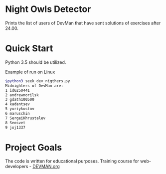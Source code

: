# Night Owls Detector 

Prints the list of users of DevMan that have sent solutions of exercises after 24.00.

# Quick Start
Python 3.5 should be utilized.

Example of run on Linux
```bash
$python3 seek_dev_nigthers.py
Midnighters of DevMan are:
1 id6250441
2 andrewnorilsk
3 gdath100500
4 kadantsev
5 yuriykustov
6 maruschin
7 SergeiKhrustalev
8 Seosvet
9 joj1337
```

# Project Goals

The code is written for educational purposes. Training course for web-developers - [DEVMAN.org](https://devman.org)
